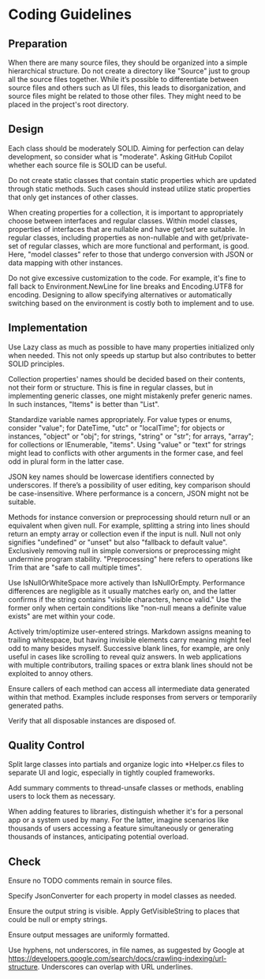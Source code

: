 # Coding Guidelines

## Preparation

When there are many source files, they should be organized into a simple hierarchical structure. Do not create a directory like "Source" just to group all the source files together. While it’s possible to differentiate between source files and others such as UI files, this leads to disorganization, and source files might be related to those other files. They might need to be placed in the project's root directory.

## Design

Each class should be moderately SOLID. Aiming for perfection can delay development, so consider what is "moderate". Asking GitHub Copilot whether each source file is SOLID can be useful.

Do not create static classes that contain static properties which are updated through static methods. Such cases should instead utilize static properties that only get instances of other classes.

When creating properties for a collection, it is important to appropriately choose between interfaces and regular classes. Within model classes, properties of interfaces that are nullable and have get/set are suitable. In regular classes, including properties as non-nullable and with get/private-set of regular classes, which are more functional and performant, is good. Here, "model classes" refer to those that undergo conversion with JSON or data mapping with other instances.

Do not give excessive customization to the code. For example, it's fine to fall back to Environment.NewLine for line breaks and Encoding.UTF8 for encoding. Designing to allow specifying alternatives or automatically switching based on the environment is costly both to implement and to use.

## Implementation

Use Lazy class as much as possible to have many properties initialized only when needed. This not only speeds up startup but also contributes to better SOLID principles.

Collection properties' names should be decided based on their contents, not their form or structure. This is fine in regular classes, but in implementing generic classes, one might mistakenly prefer generic names. In such instances, "Items" is better than "List".

Standardize variable names appropriately. For value types or enums, consider "value"; for DateTime, "utc" or "localTime"; for objects or instances, "object" or "obj"; for strings, "string" or "str"; for arrays, "array"; for collections or IEnumerable, "items". Using "value" or "text" for strings might lead to conflicts with other arguments in the former case, and feel odd in plural form in the latter case.

JSON key names should be lowercase identifiers connected by underscores. If there’s a possibility of user editing, key comparison should be case-insensitive. Where performance is a concern, JSON might not be suitable.

Methods for instance conversion or preprocessing should return null or an equivalent when given null. For example, splitting a string into lines should return an empty array or collection even if the input is null. Null not only signifies "undefined" or "unset" but also "fallback to default value". Exclusively removing null in simple conversions or preprocessing might undermine program stability. "Preprocessing" here refers to operations like Trim that are "safe to call multiple times".

Use IsNullOrWhiteSpace more actively than IsNullOrEmpty. Performance differences are negligible as it usually matches early on, and the latter confirms if the string contains "visible characters, hence valid." Use the former only when certain conditions like "non-null means a definite value exists" are met within your code.

Actively trim/optimize user-entered strings. Markdown assigns meaning to trailing whitespace, but having invisible elements carry meaning might feel odd to many besides myself. Successive blank lines, for example, are only useful in cases like scrolling to reveal quiz answers. In web applications with multiple contributors, trailing spaces or extra blank lines should not be exploited to annoy others.

Ensure callers of each method can access all intermediate data generated within that method. Examples include responses from servers or temporarily generated paths.

Verify that all disposable instances are disposed of.

## Quality Control

Split large classes into partials and organize logic into *Helper.cs files to separate UI and logic, especially in tightly coupled frameworks.

Add summary comments to thread-unsafe classes or methods, enabling users to lock them as necessary.

When adding features to libraries, distinguish whether it's for a personal app or a system used by many. For the latter, imagine scenarios like thousands of users accessing a feature simultaneously or generating thousands of instances, anticipating potential overload.

## Check

Ensure no TODO comments remain in source files.

Specify JsonConverter for each property in model classes as needed.

Ensure the output string is visible. Apply GetVisibleString to places that could be null or empty strings.

Ensure output messages are uniformly formatted.

Use hyphens, not underscores, in file names, as suggested by Google at https://developers.google.com/search/docs/crawling-indexing/url-structure. Underscores can overlap with URL underlines.

<!--
February 2, 2024
Version 0.1
-->
